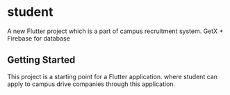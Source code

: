 # student

A new Flutter project which is a part of campus recruitment system.
GetX + Firebase for database 

## Getting Started

This project is a starting point for a Flutter application.
 where student can apply to campus drive companies through this application.
